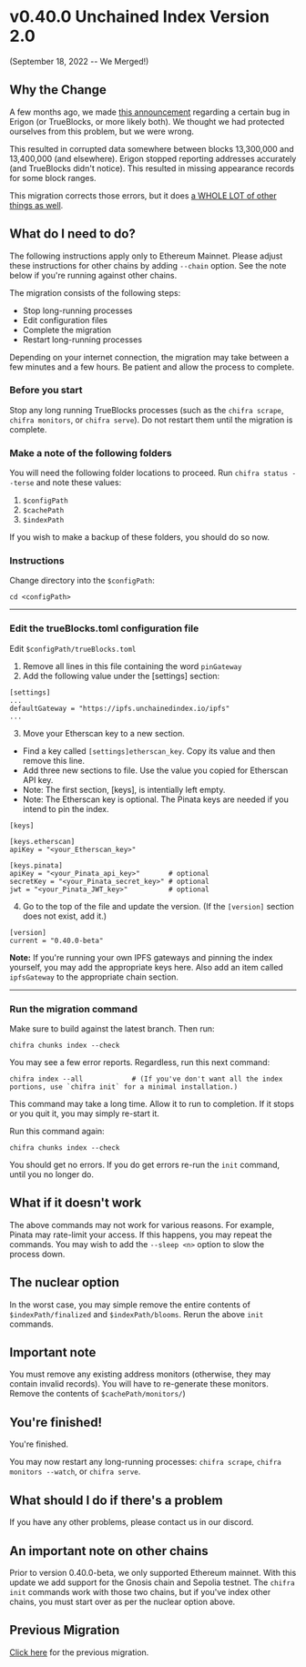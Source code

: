 # v0.40.0 Unchained Index Version 2.0

(September 18, 2022 -- We Merged!)

## Why the Change

A few months ago, we made [this announcement](https://discord.com/channels/570963863428661248/904527518948806686/955114745369854044)
regarding a certain bug in Erigon (or TrueBlocks, or more likely both). We thought we had protected ourselves from this problem,
but we were wrong.

This resulted in corrupted data somewhere between blocks 13,300,000 and 13,400,000 (and elsewhere).  Erigon stopped
reporting addresses accurately (and TrueBlocks didn't notice). This resulted in missing appearance records for
some block ranges.

This migration corrects those errors, but it does [a WHOLE LOT of other things as well](../../../CHANGES.md).

## What do I need to do?

The following instructions apply only to Ethereum Mainnet. Please adjust these instructions for other chains by adding `--chain` 
option. See the note below if you're running against other chains.

The migration consists of the following steps:

- Stop long-running processes
- Edit configuration files
- Complete the migration
- Restart long-running processes

Depending on your internet connection, the migration may take between a few minutes and a few hours. Be patient and allow the process to complete.

### Before you start

Stop any long running TrueBlocks processes (such as the `chifra scrape`, `chifra monitors`, or `chifra serve`). Do not restart them until the 
migration is complete.

### Make a note of the following folders

You will need the following folder locations to proceed. Run `chifra status --terse` and note these values:

1. `$configPath`
2. `$cachePath`
3. `$indexPath`

If you wish to make a backup of these folders, you should do so now.

### Instructions

Change directory into the `$configPath`:

```
cd <configPath>
```

----
### Edit the trueBlocks.toml configuration file

Edit `$configPath/trueBlocks.toml`

1. Remove all lines in this file containing the word `pinGateway`
2. Add the following value under the [settings] section:

```[toml]
[settings]
...
defaultGateway = "https://ipfs.unchainedindex.io/ipfs"
...
```

3. Move your Etherscan key to a new section.
  - Find a key called `[settings]etherscan_key`. Copy its value and then remove this line.
  - Add three new sections to file. Use the value you copied for Etherscan API key.
  - Note: The first section, [keys], is intentially left empty.
  - Note: The Etherscan key is optional. The Pinata keys are needed if you intend to pin the index.

```
[keys]

[keys.etherscan]
apiKey = "<your_Etherscan_key>"

[keys.pinata]
apiKey = "<your_Pinata_api_key>"       # optional
secretKey = "<your_Pinata_secret_key>" # optional
jwt = "<your_Pinata_JWT_key>"          # optional
```

4. Go to the top of the file and update the version. (If the `[version]` section does not exist, add it.)

```[toml]
[version]
current = "0.40.0-beta"
```

**Note:** If you're running your own IPFS gateways and pinning the index yourself, you may add the appropriate keys 
here. Also add an item called `ipfsGateway` to the appropriate chain section.

----
### Run the migration command

Make sure to build against the latest branch. Then run:

```
chifra chunks index --check
```

You may see a few error reports. Regardless, run this next command:

```
chifra index --all            # (If you've don't want all the index portions, use `chifra init` for a minimal installation.)
```

This command may take a long time. Allow it to run to completion. If it stops or you quit it, you may simply re-start it.

Run this command again:

```
chifra chunks index --check
```

You should get no errors. If you do get errors re-run the `init` command, until you no longer do.

## What if it doesn't work

The above commands may not work for various reasons. For example, Pinata may rate-limit your access. If this happens, 
you may repeat the commands. You may wish to add the `--sleep <n>` option to slow the process down.

## The nuclear option

In the worst case, you may simple remove the entire contents of `$indexPath/finalized` and `$indexPath/blooms`. Rerun the above `init` commands.

## Important note

You must remove any existing address monitors (otherwise, they may contain invalid records). You will have to re-generate these monitors.
Remove the contents of `$cachePath/monitors/`)

## You're finished!

You're finished.

You may now restart any long-running processes: `chifra scrape`, `chifra monitors --watch`, or `chifra serve`.

## What should I do if there's a problem

If you have any other problems, please contact us in our discord.

## An important note on other chains

Prior to version 0.40.0-beta, we only supported Ethereum mainnet. With this update we add support for the Gnosis chain 
and Sepolia testnet. The `chifra init` commands work with those two chains, but if you've index other chains, you must start
over as per the nuclear option above.

## Previous Migration

[Click here](./README-v0.30.0.md) for the previous migration.
